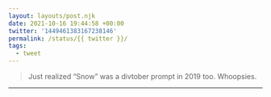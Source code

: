 ```yaml
---
layout: layouts/post.njk
date: 2021-10-16 19:44:58 +00:00
twitter: '1449461383167238146'
permalink: /status/{{ twitter }}/
tags: 
  - tweet
---
```


> Just realized “Snow” was a divtober prompt in 2019 too. Whoopsies.

---
